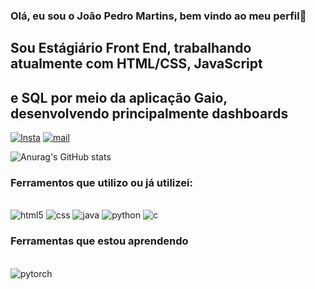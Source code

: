 
### Olá, eu sou o João Pedro Martins, bem vindo ao meu perfil👋
## Sou Estágiário Front End, trabalhando atualmente com HTML/CSS, JavaScript
## e SQL por meio da aplicação Gaio, desenvolvendo principalmente dashboards

[![Insta](https://img.shields.io/badge/Instagram-E4405F?style=for-the-badge&logo=instagram&logoColor=white)](instagram.com/jp_mads)
[![mail](https://img.shields.io/badge/Gmail-D14836?style=for-the-badge&logo=gmail&logoColor=white)](mailto:aspuma13@gmail.com)



![Anurag's GitHub stats](https://github-readme-stats.vercel.app/api?username=JPedroMA&show_icons=true&theme=dracula)

### Ferramentos que utilizo ou já utilizei:

<div style="display: inline_block"><br/>
    <img alt="html5" src="https://img.shields.io/badge/HTML-239120?style=for-the-badge&logo=html5&logoColor=white"/>
    <img alt="css" src="https://img.shields.io/badge/CSS-239120?&style=for-the-badge&logo=css3&logoColor=white"/>
    <img alt="java" src="https://img.shields.io/badge/Java-ED8B00?style=for-the-badge&logo=openjdk&logoColor=white"/>
    <img alt="python" src="https://img.shields.io/badge/Python-14354C?style=for-the-badge&logo=python&logoColor=white"/>
    <img alt="c" src="https://img.shields.io/badge/C-00599C?style=for-the-badge&logo=c&logoColor=white"/>


</div>

### Ferramentas que estou aprendendo

<div style="display: inline_block"><br/>
    <img alt="pytorch" src="https://img.shields.io/badge/PyTorch-%23EE4C2C.svg?style=for-the-badge&logo=PyTorch&logoColor=white"/>
    

</div>


